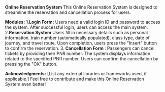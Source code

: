 **Online Reservation System**
   This Online Reservation System is designed to streamline the reservation and cancellation process for users.
   
**Modules:**
  1.__Login Form:__
       Users need a valid login ID and password to access the system.
       After successful login, users can access the main system.
  2.__Reservation System__
       Users fill in necessary details such as personal information, train number (automatically populated), class type, date of journey, and travel route.
       Upon completion, users press the "Insert" button to confirm the reservation.
  3. __Cancellation Form__ :
       Passengers can cancel tickets by providing their PNR number.
       The system displays information related to the specified PNR number.
       Users can confirm the cancellation by pressing the "OK" button.


**Acknowledgments:**
[List any external libraries or frameworks used, if applicable.]
Feel free to contribute and make this Online Reservation System even better!








